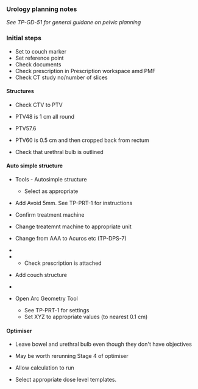 ### Urology planning notes
_See TP-GD-51 for general guidane on pelvic planning_

### Initial steps
- Set to couch marker
- Set reference point
- Check documents
- Check prescription in Prescription workspace amd PMF
- Check CT study no/number of slices


#### Structures
- Check CTV to PTV
 - PTV48 is 1 cm all round
  - PTV57.6
  - PTV60 is 0.5 cm and then cropped back from rectum
 
- Check that urethral bulb is outlined

#### Auto simple structure
- Tools - Autosimple structure
  - Select as appropriate

- Add Avoid 5mm. See TP-PRT-1 for instructions


- Confirm treatment machine
- Change treatemnt machine to appropriate unit
- Change from AAA to Acuros etc (TP-DPS-7)
-
- - Check prescription is attached

- Add couch structure
- 
- Open Arc Geometry Tool
  - See TP-PRT-1 for settings
  - Set XYZ to appropriate values (to nearest 0.1 cm)


#### Optimiser
- Leave bowel and urethral bulb even though they don't have objectives
- May be worth rerunning Stage 4 of optimiser
- Allow calculation to run

- Select appropriate dose level templates.
